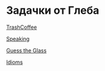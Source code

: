 # Задачки от Глеба

[TrashCoffee](trashcoffee/readme.md)<br>

[Speaking](public_speaking/readme.md)<br>

[Guess the Glass](guess_the_glass/readme.md)<br>

[Idioms](idioms/readme.md)<br>
